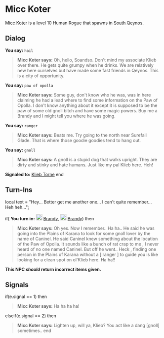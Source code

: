 # Micc Koter



[Micc Koter](/npc/1072) is a level 10 Human Rogue that spawns in [South Qeynos](/zone/1).



## Dialog

**You say:** `hail`



>**Micc Koter says:** Oh, hello, Soandso.  Don't mind my associate Klieb over there.  He gets quite grumpy when he drinks.  We are relatively new here ourselves but have made some fast friends in Qeynos.  This is a city of opportunity.

**You say:** `paw of opolla`



>**Micc Koter says:** Some guy, don't know who he was, was in here claiming he had a lead where to find some information on the Paw of Opolla. I don't know anything about it except it is supposed to be the paw of some old gnoll bitch and have some magic powers. Buy me a Brandy and I might tell you where he was going.

**You say:** `ranger`



>**Micc Koter says:** Beats me. Try going to the north near Surefall Glade. That is where those goodie goodies tend to hang out.

**You say:** `gnoll`



>**Micc Koter says:** A gnoll is a stupid dog that walks upright. They are dirty and stinky and hate humans. Just like my pal Klieb here. Heh!


**Signaled to:**  [Klieb Torne](/npc/1071)
end



## Turn-Ins



local text = "Hey...  Better get me another one... I can't quite remember...  Heh heh...";




if( **You turn in:** <img style="background:url(/static/icons/blank_slot.gif);width:20px;height:20px;" src="/static/icons/item_826.png" alt="" /> <a
                                href="/item/13034" data-url="13034" class="tooltip-link link">Brandy</a>, <img style="background:url(/static/icons/blank_slot.gif);width:20px;height:20px;" src="/static/icons/item_826.png" alt="" /> <a
                                href="/item/13034" data-url="13034" class="tooltip-link link">Brandy</a>) then


>**Micc Koter says:** Oh yes. Now I remember.. Ha ha.. He said he was going into the Plains of Karana to look for some gnoll lover by the name of Caninel. He said Caninel knew something about the location of the Paw of Opolla. It sounds like a bunch of rat crap to me , I never heard of no one named Caninel. But off he went.. Heck , finding one person in the Plains of Karana without a [ ranger ] to guide you is like looking for a clean spot on ol'Klieb here. Ha ha!!

**This NPC *should* return incorrect items given.**





## Signals

if(e.signal == 1) then


>**Micc Koter says:** Ha ha ha ha!

elseif(e.signal == 2) then


>**Micc Koter says:** Lighten up, will ya, Klieb? You act like a dang [gnoll] sometimes..
end
